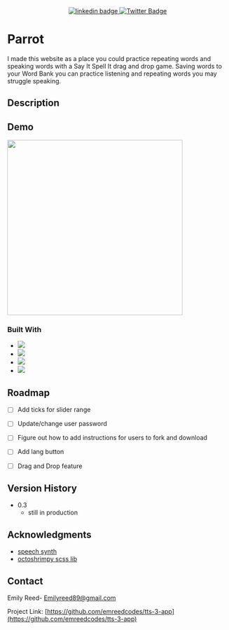 <div align="center">
<a href="https://www.linkedin.com/in/emilyjreed/">
<img src="https://img.shields.io/badge/LinkedIn-0077B5?style=for-the-badge&logo=linkedin&logoColor=white" alt="linkedin badge"/>
</a>
  <a href="https://twitter.com/Em_Reeds_Code">
    <img src="https://img.shields.io/badge/Twitter-blue?&color=blue&style=for-the-badge&logo=twitter&logoColor=white" alt="Twitter Badge"/>
  </a>
  </div>

# Parrot

 <p>
    I made this website as a place you could practice repeating words and speaking words with a Say It Spell It drag and drop game. Saving words to your Word Bank you can practice listening and repeating words you may struggle speaking.
 </p>
 
 
## Description



## Demo

<img height="400px" align="center" src="https://i.imgur.com/0wUlt4S.jpg" />


### Built With

* <img src="https://img.shields.io/badge/MongoDB-4EA94B?style=for-the-badge&logo=mongodb&logoColor=white" />
* <img src="https://img.shields.io/badge/Node.js-339933?style=for-the-badge&logo=nodedotjs&logoColor=white" />
* <img src="https://img.shields.io/badge/Sass-CC6699?style=for-the-badge&logo=sass&logoColor=white" />
* <img src="https://img.shields.io/badge/VSCode-0078D4?style=for-the-badge&logo=visual%20studio%20code&logoColor=white" />


<!-- ROADMAP -->
## Roadmap

- [ ] Add ticks for slider range
- [ ] Update/change user password
- [ ] Figure out how to add instructions for users to fork and download
- [ ] Add lang button 
- [ ] Drag and Drop feature




## Version History

* 0.3
    * still in production


<!-- ACKNOWLEDGMENTS -->
## Acknowledgments

* [speech synth](https://developer.mozilla.org/en-US/docs/Web/API/SpeechSynthesis)
* [octoshrimpy scss lib](https://gist.github.com/octoshrimpy/b062bbfacbb290b77949f0c26ba8bd81)

<!-- CONTACT -->
## Contact

Emily Reed- Emilyreed89@gmail.com

Project Link: [https://github.com/emreedcodes/tts-3-app](https://github.com/emreedcodes/tts-3-app)
